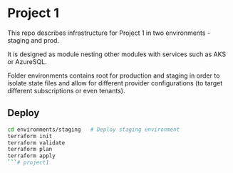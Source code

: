 # Project 1
This repo describes infrastructure for Project 1 in two environments - staging and prod.

It is designed as module nesting other modules with services such as AKS or AzureSQL. 

Folder environments contains root for production and staging in order to isolate state files and allow for different provider configurations (to target different subscriptions or even tenants).

## Deploy

```bash
cd environments/staging   # Deploy staging environment
terraform init
terraform validate
terraform plan
terraform apply
```# project1
